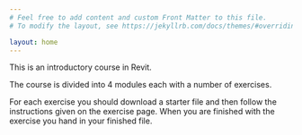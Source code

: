 ```yaml
---
# Feel free to add content and custom Front Matter to this file.
# To modify the layout, see https://jekyllrb.com/docs/themes/#overriding-theme-defaults

layout: home
---
```


This is an introductory course in Revit.

The course is divided into 4 modules each with a number of exercises.

For each exercise you should download a starter file and then follow the instructions given on the exercise page. When you are finished with the exercise you hand in your finished file.
